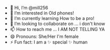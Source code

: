 - 👋 Hi, I’m @mill256
- 👀 I’m interested in Old phones!
- 🌱 I’m currently learning How to be a pro!
- 💞️ I’m looking to collaborate on ... i don't know
- 📫 How to reach me ... I AM NOT TELLING YA
- 😄 Pronouns: She/Her I'm female
- ⚡ Fun fact: I am a ✨ special ✨ human 

